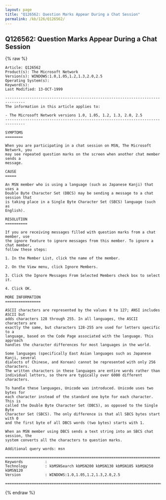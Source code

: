 ```yaml
---
layout: page
title: "Q126562: Question Marks Appear During a Chat Session"
permalink: /kb/126/Q126562/
---
```


## Q126562: Question Marks Appear During a Chat Session

{% raw %}

	Article: Q126562
	Product(s): The Microsoft Network
	Version(s): WINDOWS:1.0,1.05,1.2,1.3,2.0,2.5
	Operating System(s): 
	Keyword(s): 
	Last Modified: 13-OCT-1999
	
	-------------------------------------------------------------------------------
	The information in this article applies to:
	
	- The Microsoft Network versions 1.0, 1.05, 1.2, 1.3, 2.0, 2.5 
	-------------------------------------------------------------------------------
	
	SYMPTOMS
	========
	
	When you are participating in a chat session on MSN, The Microsoft Network, you
	may see repeated question marks on the screen when another chat member sends a
	message.
	
	CAUSE
	=====
	
	An MSN member who is using a language (such as Japanese Kanji) that uses a
	Double Byte Character Set (DBCS) may be sending a message to a chat session that
	is taking place in a Single Byte Character Set (SBCS) language (such as
	English).
	
	RESOLUTION
	==========
	
	If you are receiving messages filled with question marks from a chat member, use
	the ignore feature to ignore messages from this member. To ignore a chat member,
	follow these steps:
	
	1. In the Member List, click the name of the member.
	
	2. On the View menu, click Ignore Members.
	
	3. Click the Ignore Messages From Selected Members check box to select it.
	
	4. Click OK.
	
	MORE INFORMATION
	================
	
	ASCII characters are represented by the values 0 to 127; ANSI includes ASCII but
	adds characters 128 through 255. In all languages, the ASCII characters are
	exactly the same, but characters 128-255 are used for letters specific to a
	language, based on the Code Page associated with the language. This approach
	handles the character differences for most languages in the world.
	
	Some languages (specifically East Asian languages such as Japanese Kanji, several
	dialects of Chinese, and Korean) cannot be represented with only 256 characters.
	The written characters in these languages are entire words rather than
	individual letters, so there are typically over 6000 different characters.
	
	To handle these languages, Unicode was introduced. Unicode uses two bytes for
	each character instead of the standard one byte for each character. This is
	called the Double Byte Character Set (DBCS), as opposed to the Single Byte
	Character Set (SBCS). The only difference is that all SBCS bytes start with 0
	and the first byte of all DBCS words (two bytes) starts with 1.
	
	When an MSN member using DBCS sends a text string into an SBCS chat session, the
	system converts all the characters to question marks.
	
	Additional query words: msn
	
	======================================================================
	Keywords          :  
	Technology        : kbMSNSearch kbMSN200 kbMSN130 kbMSN105 kbMSN250 kbMSN120
	Version           : WINDOWS:1.0,1.05,1.2,1.3,2.0,2.5
	
	=============================================================================
	

{% endraw %}
